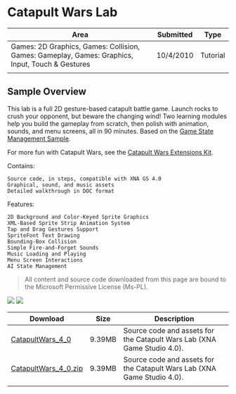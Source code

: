 # Catapult Wars Lab

|Area|Submitted|Type|
|-|-|-|
Games: 2D Graphics, Games: Collision, Games: Gameplay, Games: Graphics, Input, Touch & Gestures|10/4/2010|Tutorial
||||

## Sample Overview

This lab is a full 2D gesture-based catapult battle game. Launch rocks to crush your opponent, but beware the changing wind! Two learning modules help you build the gameplay from scratch, then polish with animation, sounds, and menu screens, all in 90 minutes. Based on the [Game State Management Sample](https://github.com/simondarksidej/XNAGameStudio/wiki/Game-State-Management-(Mango,-C%23VB)).

For more fun with Catapult Wars, see the [Catapult Wars Extensions Kit](https://github.com/simondarksidej/XNAGameStudio/wiki/Catapult_Wars_Extensions_Kit).

Contains:

    Source code, in steps, compatible with XNA GS 4.0
    Graphical, sound, and music assets
    Detailed walkthrough in DOC format

Features:

    2D Background and Color-Keyed Sprite Graphics
    XML-Based Sprite Strip Animation System
    Tap and Drag Gestures Support
    SpriteFont Text Drawing
    Bounding-Box Collision
    Simple Fire-and-Forget Sounds
    Music Loading and Playing
    Menu Screen Interactions
    AI State Management

> All content and source code downloaded from this page are bound to the Microsoft Permissive License (Ms-PL).

![](https://github.com/simondarksidej/XNAGameStudio/blob/master/Images/catapultwars2.png?raw=true)
![](https://github.com/simondarksidej/XNAGameStudio/blob/master/Images/catapultwars2.png?raw=true)

Download | Size | Description
---|---|---|
[CatapultWars_4_0](https://github.com/simondarksidej/XNAGameStudio/tree/master/Samples/CatapultWars_4_0) | 9.39MB | Source code and assets for the Catapult Wars Lab (XNA Game Studio 4.0).
[CatapultWars_4_0.zip](https://github.com/simondarksidej/XNAGameStudioZips/raw/zips/CatapultWars_4_0.zip) | 9.39MB | Source code and assets for the Catapult Wars Lab (XNA Game Studio 4.0).
||||

